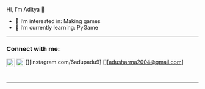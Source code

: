 Hi, I’m Aditya 👋
- 👀 I’m interested in: Making games 
- 🌱 I’m currently learning: PyGame 

---

### Connect with me:

[<img align="left" alt="Aditya | Instagram" width="22px" src="https://cdn.jsdelivr.net/npm/simple-icons@v3/icons/instagram.svg" />][instagram.com/6adupadu9] 
[<img align="left" alt="Aditya | E-mail" width="22px" src="https://cdn.jsdelivr.net/npm/simple-icons@v3/icons/gmail.svg" />][adusharma2004@gmail.com] 

<br />

---
<!---
AdityaSharma223/AdityaSharma223 is a ✨ special ✨ repository because its `README.md` (this file) appears on your GitHub profile.
You can click the Preview link to take a look at your changes.
--->
